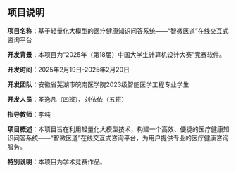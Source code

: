 ## 项目说明

**项目名称**：基于轻量化大模型的医疗健康知识问答系统——“智微医道”在线交互式咨询平台

**开发背景**：本项目为“2025年（第18届）中国大学生计算机设计大赛”竞赛软件。

**开发时间**：2025年2月19日-2025年2月20日

**开发团队**：安徽省芜湖市皖南医学院2023级智能医学工程专业学生

**开发人员**：圣逸凡（四班）、刘依依（五班）

**指导教师**：李纯

**项目概述**：本项目旨在利用轻量化大模型技术，构建一个高效、便捷的医疗健康知识问答系统——“智微医道”在线交互式咨询平台，为用户提供专业的医疗健康咨询服务。

**特别说明**：本项目为学术竞赛作品。
